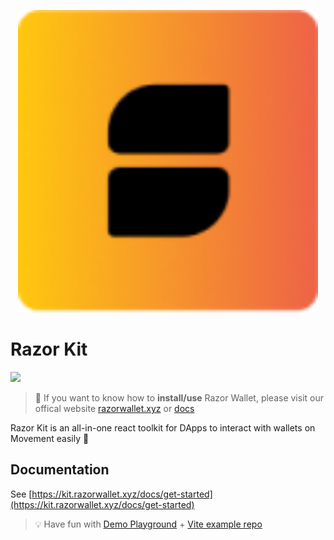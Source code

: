 <p align="center"><a href="https://kit.razorwallet.xyz">
<img width="480" src="/assets/logo.png"/>
</a></p>

# Razor Kit

<a href="https://github.com/wallet-standard/wallet-standard">
  <img src="https://badgen.net/badge/wallet-standard/supported/green" />
</a>

> 👋 If you want to know how to **install/use** Razor Wallet, please visit our offical website [razorwallet.xyz](https://razorwallet.xyz) or [docs](https://kit.razorwallet.xyz)

Razor Kit is an all-in-one react toolkit for DApps to interact with wallets on Movement easily 🥳

## Documentation

See [https://kit.razorwallet.xyz/docs/get-started](https://kit.razorwallet.xyz/docs/get-started)

> 💡 Have fun with [Demo Playground](https://kit-demo.razorwallet.xyz/) + [Vite example repo](https://github.com/razorlabsorg/wallet-kit-vite-example)
